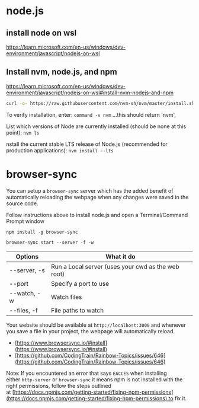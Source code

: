 # node.js

## install node on wsl

https://learn.microsoft.com/en-us/windows/dev-environment/javascript/nodejs-on-wsl

## Install nvm, node.js, and npm

https://learn.microsoft.com/en-us/windows/dev-environment/javascript/nodejs-on-wsl#install-nvm-nodejs-and-npm

```bash
curl -o- https://raw.githubusercontent.com/nvm-sh/nvm/master/install.sh | bash
```

To verify installation, enter: `command -v nvm` ...this should return 'nvm',

List which versions of Node are currently installed (should be none at this point): `nvm ls`

nstall the current stable LTS release of Node.js (recommended for production applications): `nvm install --lts`


# browser-sync

You can setup a `browser-sync` server which has the added benefit of automatically reloading the webpage when any changes were saved in the source code.

Follow instructions above to install node.js and open a Terminal/Command Prompt window

```
npm install -g browser-sync
```


```
browser-sync start --server -f -w
```

| Options | What it do |
| ---- | ---- |
| --server, -s | Run a Local server (uses your cwd as the web root) |
| --port | Specify a port to use |
| --watch, -w | Watch files |
| --files, -f | File paths to watch |

Your website should be available at `http://localhost:3000` and whenever you save a file in your project, the webpage will automatically reload.

- [https://www.browsersync.io/#install](https://www.browsersync.io/#install)
- [https://github.com/CodingTrain/Rainbow-Topics/issues/646](https://github.com/CodingTrain/Rainbow-Topics/issues/646)

Note: If you encountered an error that says `EACCES` when installing either `http-server` or `browser-sync` it means npm is not installed with the right permissions, follow the steps outlined at [https://docs.npmjs.com/getting-started/fixing-npm-permissions](https://docs.npmjs.com/getting-started/fixing-npm-permissions) to fix it.